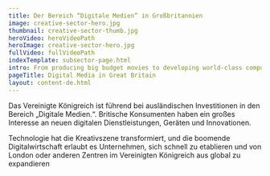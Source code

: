```yaml
---
title: Der Bereich “Digitale Medien” in Großbritannien
image: creative-sector-hero.jpg
thumbnail: creative-sector-thumb.jpg
heroVideo: heroVideoPath
heroImage: creative-sector-hero.jpg
fullVideo: fullVideoPath
indexTemplate: subsector-page.html
intro: From producing big budget movies to developing world-class computer games, creativity is thriving in the UK.
pageTitle: Digital Media in Great Britain
layout: content-de.html
---
```

 
Das Vereinigte Königreich ist führend bei ausländischen Investitionen in den Bereich „Digitale Medien.“. Britische Konsumenten haben ein großes Interesse an neuen digitalen Dienstleistungen, Geräten und Innovationen.

Technologie hat die Kreativszene transformiert, und die boomende Digitalwirtschaft erlaubt es Unternehmen, sich schnell zu etablieren und von London oder anderen Zentren im Vereinigten Königreich aus global zu expandieren